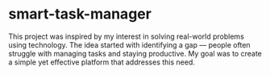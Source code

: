 # smart-task-manager
This project was inspired by my interest in solving real-world problems using technology. The idea started with identifying a gap — people often struggle with managing tasks and staying productive. My goal was to create a simple yet effective platform that addresses this need.
